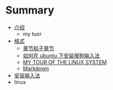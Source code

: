 # Summary

* [介绍](README.md)
   * my tuor
* [格式](format/README.md)
   * [章节和子章节](format/chapters.md)
   * [如何在 ubuntu 下安装搜狗输入法](posts/work03.md)
   * [MY TOUR OF THE LINUX SYSTEM](linux.md)
   * [Markdown](format/markdown.md)
* [安装输入法](an_zhuang_shu_ru_fa.md)
* linux

